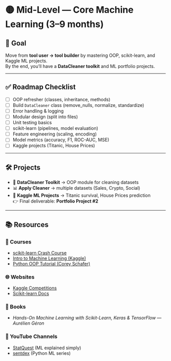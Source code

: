# 🟡 Mid-Level — Core Machine Learning (3–9 months)

## 🎯 Goal  
Move from **tool user → tool builder** by mastering OOP, scikit-learn, and Kaggle ML projects.  
By the end, you’ll have a **DataCleaner toolkit** and ML portfolio projects.  

---

## ✅ Roadmap Checklist  
- [ ] OOP refresher (classes, inheritance, methods)  
- [ ] Build `DataCleaner` class (remove_nulls, normalize, standardize)  
- [ ] Error handling & logging  
- [ ] Modular design (split into files)  
- [ ] Unit testing basics  
- [ ] scikit-learn (pipelines, model evaluation)  
- [ ] Feature engineering (scaling, encoding)  
- [ ] Model metrics (accuracy, F1, ROC-AUC, MSE)  
- [ ] Kaggle projects (Titanic, House Prices)  

---

## 🛠 Projects  
- 🧹 **DataCleaner Toolkit** → OOP module for cleaning datasets  
- 📊 **Apply Cleaner** → multiple datasets (Sales, Crypto, Social)  
- 🤖 **Kaggle ML Projects** → Titanic survival, House Prices prediction  
👉 Final deliverable: **Portfolio Project #2**  

---

## 📚 Resources  

### 📘 Courses  
- [scikit-learn Crash Course](https://scikit-learn.org/stable/tutorial/index.html)  
- [Intro to Machine Learning (Kaggle)](https://www.kaggle.com/learn/intro-to-machine-learning)  
- [Python OOP Tutorial (Corey Schafer)](https://www.youtube.com/watch?v=JeznW_7DlB0)  

### 🌐 Websites  
- [Kaggle Competitions](https://www.kaggle.com/competitions)  
- [Scikit-learn Docs](https://scikit-learn.org/stable/)  

### 📖 Books  
- *Hands-On Machine Learning with Scikit-Learn, Keras & TensorFlow — Aurélien Géron*  

### 🎥 YouTube Channels  
- [StatQuest](https://www.youtube.com/c/joshstarmer) (ML explained simply)  
- [sentdex](https://www.youtube.com/user/sentdex) (Python ML series)  
